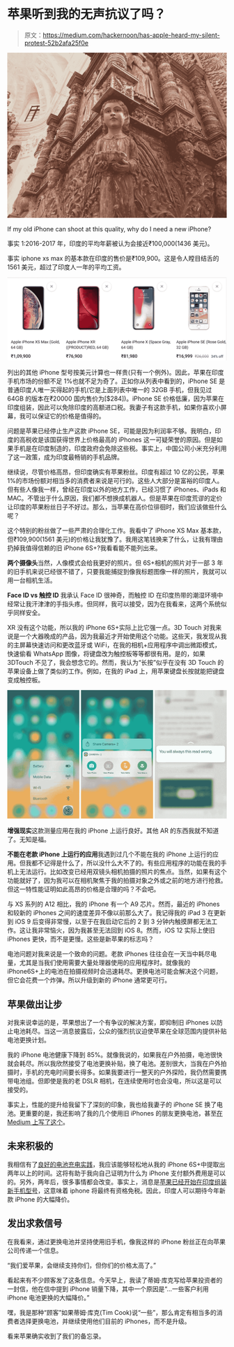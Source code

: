 # 苹果听到我的无声抗议了吗？

> 原文：<https://medium.com/hackernoon/has-apple-heard-my-silent-protest-52b2afa25f0e>

![](img/ed086c41b945aa590fbf6bb21e1d68ef.png)

If my old iPhone can shoot at this quality, why do I need a new iPhone?

事实 1:2016-2017 年，印度的平均年薪被认为会接近₹100,000(1436 美元)。

事实 iphone xs max 的基本款在印度的售价是₹109,900。这是令人瞠目结舌的 1561 美元，超过了印度人一年的平均工资。

![](img/afd9b9cc7d9e8e14b76c8e39f2287fa6.png)

列出的其他 iPhone 型号按美元计算也一样贵(只有一个例外)。因此，苹果在印度手机市场的份额不足 1%也就不足为奇了。正如你从列表中看到的，iPhone SE 是普通印度人唯一买得起的手机(它是上面列表中唯一的 32GB 手机，但我见过 64GB 的版本在₹20000 国内售价为[$284])。iPhone SE 价格低廉，因为苹果在印度组装，因此可以免除印度的高额进口税。我妻子有这款手机，如果你喜欢小屏幕，我可以保证它的价格是值得的。

问题是苹果已经停止生产这款 iPhone SE，可能是因为利润率不够。我明白，印度的高税收是该国获得世界上价格最高的 iPhones 这一可疑荣誉的原因。但是如果手机是在印度制造的，印度政府会免除这些税。事实上，中国公司小米充分利用了这一政策，成为印度最畅销的手机品牌。

继续说，尽管价格高昂，但印度确实有苹果粉丝。印度有超过 10 亿的公民，苹果 1%的市场份额对相当多的消费者来说是可行的。这些人大部分是富裕的印度人。但有些人像我一样，曾经在印度以外的地方工作，已经习惯了 iPhones、iPads 和 MAC。不管出于什么原因，我们都不想换成机器人。但是苹果在印度荒谬的定价让印度的苹果粉丝日子不好过。那么，当苹果在高价位徘徊时，我们应该做些什么呢？

这个特别的粉丝做了一些严肃的合理化工作。我看中了 iPhone XS Max 基本款，但₹109,900(1561 美元)的价格让我犹豫了。我用这笔钱换来了什么，让我有理由扔掉我值得信赖的旧 iPhone 6S+?我看看能不能列出来。

**两个摄像头**当然，人像模式会给我更好的照片。但 6S+相机的照片对于一部 3 年的旧手机来说已经很不错了，只要我能捕捉到像我标题图像一样的照片，我就可以用一台相机生活。

**Face ID vs 触控 ID** 我承认 Face ID 很神奇，而触控 ID 在印度热带的潮湿环境中经常让我汗津津的手指头疼。但同样，我可以接受，因为在我看来，这两个系统似乎同样安全。

XR 没有这个功能，所以我的 iPhone 6S+实际上比它强一点。3D Touch 对我来说是一个大器晚成的产品，因为我最近才开始使用这个功能。这些天，我发现从我的主屏幕快速访问和更改蓝牙或 WiFi，在我的相机+应用程序中调出微距模式，快速偷看 WhatsApp 图像，将键盘改为触控板等等都很有用。是的，如果 3DTouch 不见了，我会想念它的。然而，我认为“长按”似乎在没有 3D Touch 的苹果设备上做了类似的工作。例如，在我的 iPad 上，用苹果键盘长按就能把键盘变成触控板。

![](img/7b3e8e58696a03c2a9ea2789fd489e74.png)

**增强现实**这款测量应用在我的 iPhone 上运行良好。其他 AR 的东西我就不知道了。无知是福。

**不能在老款 iPhone 上运行的应用**我遇到过几个不能在我的 iPhone 上运行的应用。但我都不记得是什么了，所以没什么大不了的。有些应用程序的功能在我的手机上无法运行。比如改变已经用双镜头相机拍摄的照片的焦点。当然，如果有这个功能就好了，因为我可以在相机聚焦于我的拍摄对象之外或之前的地方进行抢救。但这一特性能证明如此高昂的价格是合理的吗？不会吧。

与 XS 系列的 A12 相比，我的 iPhone 有一个 A9 芯片。然而，最近的 iPhones 和较新的 iPhones 之间的速度差异不像以前那么大了。我记得我的 iPad 3 在更新到 iOS 9 后变得非常慢，以至于在我启动它后的 2 到 3 分钟内触摸屏都无法工作。这让我非常恼火，因为我甚至无法回到 iOS 8。然而，iOS 12 实际上使旧 iPhones 更快，而不是更慢。这些是新苹果的标志吗？

电池问题对我来说是一个致命的问题。老款 iPhones 往往会在一天当中耗尽电量，尤其是当我们使用需要大量处理器使用的应用程序时。就像我的 iPhone6S+上的电池在拍摄视频时会迅速耗尽。更换电池可能会解决这个问题，但它会花费一个炸弹。所以升级到新的 iPhone 通常更可行。

## 苹果做出让步

对我来说幸运的是，苹果想出了一个有争议的解决方案，即抑制旧 iPhones 以防止电池耗尽。当这一消息披露后，公众的强烈抗议迫使苹果在全球范围内提供补贴电池更换计划。

我的 iPhone 电池健康下降到 85%。就像我说的，如果我在户外拍摄，电池很快就会耗尽。所以我欣然接受了电池更换补贴，换了电池。差别很大，当我在户外拍摄时，手机的充电时间要长得多。如果我要进行一整天的户外探险，我仍然需要携带电池组。但即使是我的老 DSLR 相机，在连续使用时也会没电，所以这是可以接受的。

事实上，性能的提升给我留下了深刻的印象，我也给我妻子的 iPhone SE 换了电池。更重要的是，我还影响了我的几个使用旧 iPhones 的朋友更换电池，甚至[在 Medium 上写了这个](https://hackernoon.com/the-wait-buy-apple-game-d84b8b4a4891)。

## 未来积极的

我相信有了[良好的电池充电实践](https://link.medium.com/rXAVmfJTaT)，我应该能够轻松地从我的 iPhone 6S+中提取出两年以上的时间。这将有助于我向自己证明为什么为 iPhone 支付额外费用是可以的。另外，两年后，很多事情都会改变。事实上，消息是[苹果已经开始在印度组装新手机型号](https://www.indiatoday.in/technology/news/story/apple-iphone-xr-xs-may-become-cheaper-in-2019-here-s-why-1418448-2018-12-27)，这意味着 iphone 将最终有资格免税。因此，印度人可以期待今年新款 iPhone 的大幅降价。

## 发出求救信号

在我看来，通过更换电池并坚持使用旧手机，像我这样的 iPhone 粉丝正在向苹果公司传递一个信息。

“我们爱苹果，会继续支持你们，但你们的价格太高了。”

看起来有不少顾客发了这条信息。今天早上，我读了蒂姆·库克写给苹果投资者的一封信，他在信中提到 iPhone 销量下降，其中一个原因是“…一些客户利用 iPhone 电池更换的大幅降价。”

嘿，我是那种“顾客”如果蒂姆·库克(Tim Cook)说“一些”，那么肯定有相当多的消费者选择更换电池，并继续使用他们目前的 iPhones，而不是升级。

看来苹果确实收到了我们的备忘录。